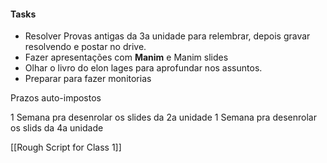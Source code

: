 #### Tasks

- Resolver Provas antigas da 3a unidade para relembrar, depois gravar resolvendo e postar no drive.
- Fazer apresentações com **Manim** e Manim slides
- Olhar o livro do elon lages para aprofundar nos assuntos.
- Preparar para fazer monitorias

Prazos auto-impostos

$1$ Semana pra desenrolar os slides da 2a unidade
$1$ Semana pra desenrolar os slids da 4a unidade

[[Rough Script for Class 1]]  